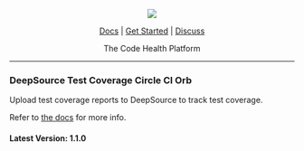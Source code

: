 <p align="center">
  <img src="https://cms.deepsource.io/logo-wordmark-dark.svg" />
</p>

<p align="center">
  <a href="https://docs.deepsource.com">Docs</a> |
  <a href="https://deepsource.com">Get Started</a> |
  <a href="https://discuss.deepsource.com/">Discuss</a>
</p>

<p align="center">
  The Code Health Platform
</p>

</p>

---

### DeepSource Test Coverage Circle CI Orb

Upload test coverage reports to DeepSource to track test coverage.

Refer to [the docs](https://docs.deepsource.com/docs/analyzers-test-coverage#setup-test-coverage) for more info.

#### Latest Version: 1.1.0
